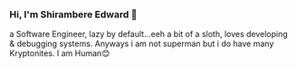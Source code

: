 ### Hi, I'm Shirambere Edward 👋 

a Software Engineer, lazy by default...eeh a bit of a sloth, loves developing & debugging systems. Anyways i am not superman but i do have many Kryptonites. I am Human:blush:
